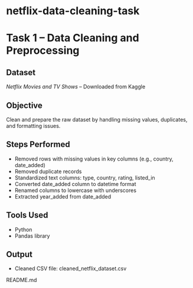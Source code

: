 # netflix-data-cleaning-task
# Task 1 – Data Cleaning and Preprocessing

## Dataset
*Netflix Movies and TV Shows* – Downloaded from Kaggle

## Objective
Clean and prepare the raw dataset by handling missing values, duplicates, and formatting issues.

## Steps Performed
- Removed rows with missing values in key columns (e.g., country, date_added)
- Removed duplicate records
- Standardized text columns: type, country, rating, listed_in
- Converted date_added column to datetime format
- Renamed columns to lowercase with underscores
- Extracted year_added from date_added

## Tools Used
- Python
- Pandas library

## Output
- Cleaned CSV file: cleaned_netflix_dataset.csv

README.md
